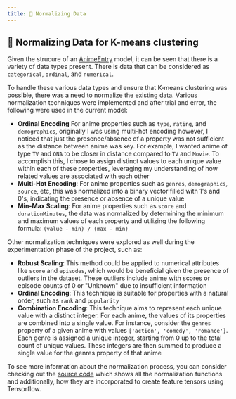```yaml
---
title: 📏 Normalizing Data
---
```


## 📏 Normalizing Data for K-means clustering

Given the strucure of an [AnimeEntry](/model) model, it can be seen that there is a variety of data types present. There is data that can be considered as `categorical`, `ordinal`, and `numerical`.

To handle these various data types and ensure that K-means clustering was possible, there was a need to normalize the existing data. Various normalization techniques were implemented and after trial and error, the following were used in the current model:

- **Ordinal Encoding** For anime properties such as `type`, `rating`, and `demographics`, originally I was using multi-hot encoding however, I noticed that just the presence/absence of a property was not sufficient as the distance between anime was key. For example, I wanted anime of type `TV` and `ONA` to be closer in distance compared to `TV` and `Movie`.  To accomplish this, I chose to assign distinct values to each unique value within each of these properties, leveraging my understanding of how related values are associated with each other
-   **Multi-Hot Encoding**: For anime properties such as `genres`, `demographics`, `source`, etc, this was normalized into a binary vector filled with 1's and 0's, indicating the presence or absence of a unique value
-   **Min-Max Scaling**: For anime properties such as `score` and `durationMinutes`, the data was normalized by determining the minimum and maximum values of each property and utilizing the following formula: `(value - min) / (max - min)`

Other normalization techniques were explored as well during the experimentation phase of the project, such as:

-   **Robust Scaling**: This method could be applied to numerical attributes like `score` and `episodes`, which would be beneficial given the presence of outliers in the dataset. These outliers include anime with scores or episode counts of 0 or "Unknown" due to insufficient information
-   **Ordinal Encoding**: This technique is suitable for properties with a natural order, such as `rank` and `popularity`
-   **Combination Encoding**: This technique aims to represent each unique value with a distinct integer. For each anime, the values of its properties are combined into a single value. For instance, consider the `genres` property of a given anime with values `['action', 'comedy', 'romance']`. Each genre is assigned a unique integer, starting from 0 up to the total count of unique values. These integers are then summed to produce a single value for the genres property of that anime

To see more information about the normalization process, you can consider checking out the [source code](https://github.com/vikiru/kelbrum/src/recommender/utils/normalize.js) which shows all the normalization functions and additionally, how they are incorporated to create feature tensors using Tensorflow.
